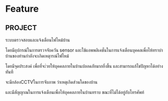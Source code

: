 # Feature
## PROJECT

ระบบตรวจสอบและแจ้งเตือนไฟไหม้บ้าน

 โดยมีอุปกรณ์ในการตรวจจับควัน sensor  และใช้แอพพลิเคชั่นในการแจ้งเตือนบุคคลเพื่อไห้ทราบ่าบ้านของท่านกำลังจะเกิดเหตุารณ์ไฟไหม้
 
 โดยมีจุดประสงค์ เพื่อที่จะ่วยให้บุคคลภายในบ้านปลอดภัยมากยิ่งขึ้น และสามารถแก้ไขปัญหาได้อย่างทันที
 
 จะมีกล้องCCTVในการจับภาพ ว่าเหตุเกิดส่วนใดของบ้าน
 
 และมีสัญญาณในการแจ้งเตือนเพื่อไห้บุคคลภายในบ้านทราบ ขณะที่ไม่ได้อยู่กับโทรศัพท์
 
 
